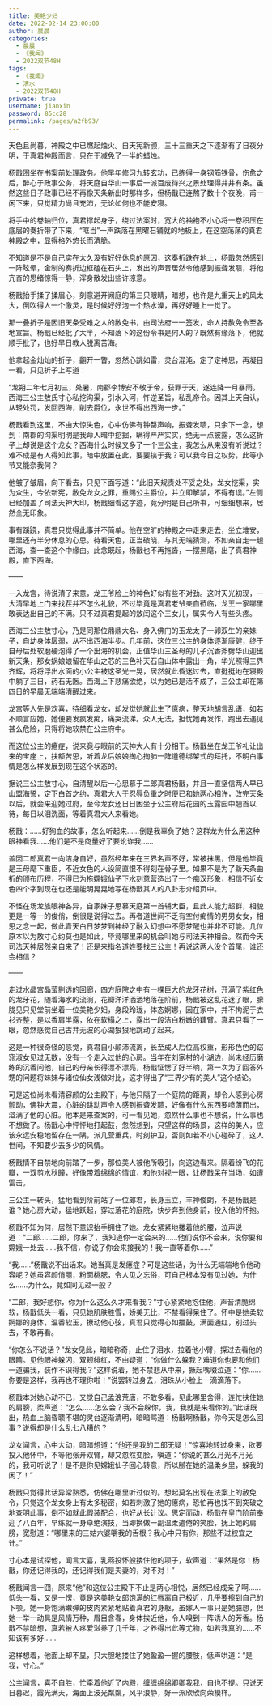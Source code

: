 ```yaml
---
title: 美艳少妇
date: 2022-02-14 23:00:00
author: 晨晨
categories: 
  - 晨晨
  - 《我闻》
  - 2022双节48H
tags: 
  - 《我闻》
  - 清水
  - 2022双节48H
private: true
username: jianxin
password: 85cc28
permalink: /pages/a2fb93/
---
```


天色且尚暮，神殿之中已燃起烛火。自天宪新颁，三十三重天之下逐渐有了日夜分明，于真君神殿而言，只在于减免了一半的蜡烛。

杨戬困坐在书案前处理政务。他早年修习九转玄功，已练得一身钢筋铁骨，伤愈之后，醉心于政事公务，将天庭自华山一事后一派百废待兴之景处理得井井有条。虽然这些日子政事已经不再像天条新出时那样多，但杨戬已连熬了数十个夜晚，甫一闲下来，只觉精力尚且充沛，无论如何也不能安寝。

将手中的卷轴归位，真君撑起身子，绕过法案时，宽大的袖袍不小心将一卷积压在底层的奏折带了下来，“哐当”一声跌落在黑曜石铺就的地板上，在这空荡荡的真君神殿之中，显得格外悠长而清脆。

不知道是不是自己实在太久没有好好休息的原因，这奏折跌在地上，杨戬忽然感到一阵眩晕，金制的奏折边框磕在石头上，发出的声音居然令他感到振聋发聩，将他亢奋的思绪惊得一静，浑身散发出些许凉意。

杨戬抬手揉了揉眉心，刻意避开阙庭的第三只眼睛，暗想，也许是九重天上的风太大，倒吹得人一个激灵，是时候好好泡一个热水澡，再好好睡上一觉了。

那一叠折子是因旧天条受难之人的赦免书，由司法府一一签发，命人持赦免令至各地宣旨。杨戬已经批了大半，不知落下的这份令书是何人的？既然有缘落下，他就顺手批了，也好早日教人脱离苦海。

他拿起金灿灿的折子，翻开一瞥，忽然心跳如雷，灵台混沌，定了定神思，再凝目一看，只见折子上写道：

“龙朔二年七月初三，处暑，南郡李博安不敬于帝，获罪于天，遂连降一月暴雨。西海三公主敖氏寸心私挖沟渠，引水入河，忤逆圣旨，私乱帝令。因其上天自认，从轻处罚，发回西海，削去爵位，永世不得出西海一步。”

杨戬看到这里，不由大惊失色，心中仿佛有钟罄声响，振聋发聩，只余下一念，想到：南郡的沟渠明明是我命人暗中挖掘，瞒得严严实实，绝无一点披露，怎么这折子上却说是这个龙女？西海什么时候又多了一个三公主，我怎么从来没有听说过？难不成是有人得知此事，暗中放置在此，要要挟于我？可以我今日之权势，此等小节又能奈我何？

他皱了皱眉，向下看去，只见下面写道：“此旧天规责处不妥之处，龙女挖渠，实为众生，今依新宪，赦免龙女之罪，重赐公主爵位，并立即解禁，不得有误。”左侧已经加盖了司法天神大印，杨戬细看这字迹，竟分明是自己所书，可细细想来，居然全无印象。

事有蹊跷，真君只觉得此事并不简单。他在空旷的神殿之中走来走去，坐立难安，哪里还有半分休息的心思。待看天色，正当破晓，与其无端猜测，不如亲自走一趟西海，查一查这个中缘由。此念既起，杨戬也不再拖沓，一摆黑麾，出了真君神殿，直下西海。

——

一入龙宫，待说清了来意，龙王爷脸上的神色好似有些不对劲。这时天光初现，一大清早地上门来找茬并不怎么礼貌，不过毕竟是真君老爷亲自莅临，龙王一家哪里敢表达出自己的不满。只不过真君提起的敖闰这个三女儿，属实令人有些头疼。

西海三公主敖寸心，乃是同那位鼎鼎大名、身入佛门的玉龙太子一卵双生的亲妹子，自幼身体孱弱，从不出西海半步。几年前，这位三公主的身体逐渐康健，终于自母后处软磨硬泡得了一个出海的机会，正值华山三圣母的儿子沉香斧劈华山迎出新天条，那女娲娘娘留在华山之芯的三色补天石自山体中露出一角，华光照得三界齐辉，将将浮出水面的小公主被这圣光一晃，居然就此昏迷过去，直挺挺地在寝殿中躺了三日，药石无医。西海上下悲痛欲绝，以为她已是活不成了，三公主却在第四日的早晨无端端清醒过来。

龙宫等人先是欢喜，待细看龙女，却发觉她就此生了癔病，整天地胡言乱语，如若不顺言应她，她便要发疯发痴，痛哭流涕。众人无法，担忧她再发作，跑出去遇见甚么危险，只得将她软禁在公主府中。

而这位公主的癔症，说来竟与眼前的天神大人有十分相干。杨戬坐在龙王爷礼让出来的宝座上，扶额苦思，听着龙后娘娘掏心掏肺一阵道德绑架式的拜托，不明白事情是怎么样发展到现在这个状态的。

据说三公主敖寸心，自清醒以后一心思慕于二郎真君杨戬，并且一直坚信两人早已山盟海誓，定下白首之约，真君大人于忍辱负重之时便已和她两心相许，改完天条以后，就会来迎她过府，至今龙女还日日困坐于公主府后花园的玉露园中翘首以待，每日以泪洗面，等着真君大人来看她。

杨戬：……好狗血的故事，怎么听起来……倒是我辜负了她？这群龙为什么用这种眼神看我……他们是不是商量好了要讹诈我……

盖因二郎真君一向洁身自好，虽然经年来在三界名声不好，常被抹黑，但是他毕竟是王母麾下重臣，不近女色的人设简直恨不得刻在骨子里。如果不是为了新天条曲折的颁布历程，不得已为拖嫦娥仙子下水刻意营造出了一个痴汉形象，相信不近女色四个字到现在也还是能明晃晃地写在杨戬其人的八卦志介绍页中。

不怪在场龙族眼神各异，自家妹子思慕天庭第一首辅大臣，且此人能力超群，相貌更是一等一的俊俏，倒很是说得过去。再者道世间不乏有空付痴情的男男女女，相思之念一起，做此青天白日梦梦到神经了融入幻想中不愿梦醒也并非不可能。几位原本以为敖寸心约莫也是如此，毕竟哪里来的机会叫她与司法天神相会。然而今天司法天神居然亲自来了！还是来指名道姓要找三公主！再说这两人没个首尾，谁还会相信？

——

走过水晶宫晶莹剔透的回廊，四方庭院之中有一棵巨大的龙牙花树，开满了紫红色的龙牙花，随着海水的流淌，花瓣洋洋洒洒地落在阶前，杨戬被这乱花迷了眼，朦胧见只见堂前坐着一位美艳少妇，身段玲珑，体态婀娜，因在家中，并不拘泥于衣衫齐整，是以香肩半露，依在软榻之上，露出一段洁白粉嫩的藕臂。真君只看了一眼，忽然感觉自己古井无波的心湖狠狠地跳动了起来。

这是一种很奇怪的感觉，真君自小颠沛流离，长至成人后位高权重，形形色色的窈窕淑女见过无数，没有一个走入过他的心房。当年在刘家村的小湖边，尚未经历磨练的沉香问他，自己的母亲长得漂不漂亮，杨戬怔愣了好半晌，第一次为了回答外甥的问题将妹妹与诸位仙女浅做对比，这才得出了“三界少有的美人”这个结论。

可是这位尚未看清容颜的公主殿下，与他只隔了一个庭院的距离，却令人感到心房颤动，佛钟大震，心脏的跳动声令人感到振聋发聩，好像有什么东西要喷薄而出，溢满了他的心脏。他本是来查案的，可一看见她，忽然什么事也不想说，什么事也不想做了。杨戬心中怦怦地打起鼓，忽然想到，只望这样的场景，这样的美人，应该永远安稳地留存在一隅，派几营重兵，时刻护卫，否则如若不小心碰碎了，这人世间，不知要少去多少的风情。

杨戬情不自禁地向前踏了一步，那位美人被他所吸引，向这边看来。隔着纷飞的花瓣，一双剪水秋瞳，好像带着绵绵的情谊，和他对视一眼，让杨戬呆在当场，如遭雷击。

三公主一转头，猛地看到阶前站了一位郎君，长身玉立，丰神俊朗，不是杨戬是谁？她心房大动，猛地跃起，穿过落花的庭院，快步奔到他身前，投入他的怀抱。

杨戬不知为何，居然下意识抬手拥住了她。龙女紧紧地搂着他的腰，泣声说道：“二郎……二郎，你来了，我知道你一定会来的……他们说你不会来，说你要和嫦娥一处去……我不信，你说了你会来接我的！我一直等着你……”

“我……”杨戬说不出话来。她当真是发癔症？可是这些话，为什么无端端地令他动容呢？她虽容颜俏丽，粉面桃腮，令人见之忘俗，可自己根本没有见过她，为什么……为什么，竟如同见过一般？

“二郎，我好想你，你为什么这么久才来看我？”寸心紧紧地抱住他，声音清脆绵软，杨戬低头一看，只见她肌肤胜雪，娇美无比，不禁看得呆住了。怀中是她柔软婀娜的身体，温香软玉，撩动他心弦，真君只觉得心如擂鼓，满面通红，别过头去，不敢再看。

“你怎么不说话？”龙女见此，暗暗称奇，止住了泪水，拉着他小臂，探过去看他的眼睛。见他眼神躲闪，双颊绯红，不由疑道：“你做什么躲我？难道你也要和他们一道骗我，装作不识得我？”这样说着，她不禁悲从中来，撅起嘴啜泣道：“你……你要是这样，我再也不理你啦！”说罢转过身去，泪珠从小脸上一滴滴落下。

杨戬本对她心动不已，又觉自己孟浪荒唐，不敢多看，见此哪里舍得，连忙扶住她的肩膀，柔声道：“怎么……怎么会？我不会躲你，我，我就是来看你的。”此话既出，热血上脑昏聩不堪的灵台逐渐清明，暗暗骂道：杨戬啊杨戬，你今天是怎么回事？说得却是什么乱七八糟的？

龙女闻言，心中大动，暗暗想道：“他还是我的二郎无疑！”惊喜地转过身来，欲要投入他怀中，不等他张开双臂，却又忽然变脸，嗔道：“你说的甚么月光不月光的，我可听说了！是不是你见嫦娥仙子回心转意，所以腻在她的温柔乡里，躲我的闲了！”

杨戬只觉得此话异常熟悉，仿佛在哪里听过似的。想起莫名出现在法案上的赦免令，只觉这个龙女身上有太多秘密，如若刺激了她的癔病，恐怕再也找不到突破之地查明此事，倒不如就此假装配合，也好从长计议。思定而动，杨戬在皇门阶前奉迎了八百年，早练就一身卓绝演技，当即换做一副温柔遣倦的笑脸，抚上她的肩膀，宽慰道：“哪里来的三姑六婆嚼我的舌根？我心中只有你，那些不过权宜之计。”

寸心本是试探他，闻言大喜，乳燕投怀般搂住他的项子，软声道：“果然是你！杨戬，你还记得我的，还记得我们是夫妻的，对不对！”

杨戬闻言一囧，原来“他”和这位公主殿下不止是两心相悦，居然已经成亲了啊……低头一看，又是一愣，竟是这美艳女郎饱满的红唇离自己极近，几乎要擦到自己的下颚。她一身饱满嫩弹的皮肉紧紧地贴着真君的身躯，虽嫁人一事只是她臆想，但她一举一动具是风情万种，眉目含春，身体挨近他，令人嗅到一阵诱人的芳香。杨戬不禁暗想，真若被人疼爱滋养了几千年，才养得出此等尤物，如若我真的……不知该有多好……

这样想着，他面上却不显，只大胆地搂住了她盈盈一握的腰肢，低声哄道：“是我，寸心。”

公主闻言，喜不自胜，忙牵着他近了内殿，缠缠绵绵卿卿我我，自也不提。只说天日暮迟，霞光满天，海面上波光粼粼，风平浪静，好一派欣欣向荣模样。
